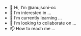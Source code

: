 - 👋 Hi, I’m @anujsoni-oc
- 👀 I’m interested in ...
- 🌱 I’m currently learning ...
- 💞️ I’m looking to collaborate on ...
- 📫 How to reach me ...

<!---
anujsoni-oc/anujsoni-oc is a ✨ special ✨ repository because its `README.md` (this file) appears on your GitHub profile.
You can click the Preview link to take a look at your changes.
--->

